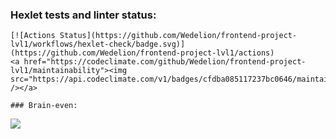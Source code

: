 ### Hexlet tests and linter status:
```
[![Actions Status](https://github.com/Wedelion/frontend-project-lvl1/workflows/hexlet-check/badge.svg)](https://github.com/Wedelion/frontend-project-lvl1/actions)
<a href="https://codeclimate.com/github/Wedelion/frontend-project-lvl1/maintainability"><img src="https://api.codeclimate.com/v1/badges/cfdba085117237bc0646/maintainability" /></a>

### Brain-even:
```
<a href="https://asciinema.org/a/fdJodZ2IGyXKPGQhMLL7JG6Zr" target="_blank"><img src="https://asciinema.org/a/fdJodZ2IGyXKPGQhMLL7JG6Zr.svg" /></a>
